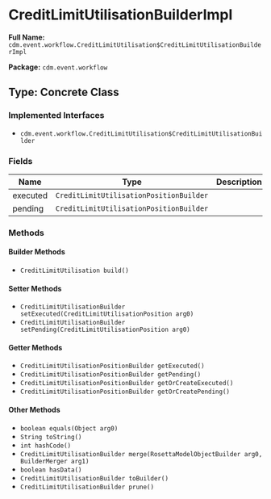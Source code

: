 # CreditLimitUtilisationBuilderImpl

**Full Name:** `cdm.event.workflow.CreditLimitUtilisation$CreditLimitUtilisationBuilderImpl`

**Package:** `cdm.event.workflow`

## Type: Concrete Class

### Implemented Interfaces

- `cdm.event.workflow.CreditLimitUtilisation$CreditLimitUtilisationBuilder`

### Fields

| Name | Type | Description |
|------|------|-------------|
| executed | `CreditLimitUtilisationPositionBuilder` |  |
| pending | `CreditLimitUtilisationPositionBuilder` |  |

### Methods

#### Builder Methods

- `CreditLimitUtilisation build()`

#### Setter Methods

- `CreditLimitUtilisationBuilder setExecuted(CreditLimitUtilisationPosition arg0)`
- `CreditLimitUtilisationBuilder setPending(CreditLimitUtilisationPosition arg0)`

#### Getter Methods

- `CreditLimitUtilisationPositionBuilder getExecuted()`
- `CreditLimitUtilisationPositionBuilder getPending()`
- `CreditLimitUtilisationPositionBuilder getOrCreateExecuted()`
- `CreditLimitUtilisationPositionBuilder getOrCreatePending()`

#### Other Methods

- `boolean equals(Object arg0)`
- `String toString()`
- `int hashCode()`
- `CreditLimitUtilisationBuilder merge(RosettaModelObjectBuilder arg0, BuilderMerger arg1)`
- `boolean hasData()`
- `CreditLimitUtilisationBuilder toBuilder()`
- `CreditLimitUtilisationBuilder prune()`


